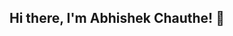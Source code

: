 ## Hi there, I'm Abhishek Chauthe! 👋

<!--
**abhichauthe/abhichauthe** is a ✨ _special_ ✨ repository because its `README.md` (this file) appears on your GitHub profile.

Here are some ideas to get you started:
Certified Full-Stack Developer | Aspiring Software Engineer
- 🔭 🛠️ Technologies & Tools

Languages: Java, HTML5, CSS3, JavaScript, JSP, JDBC
Frameworks & Libraries: Spring Boot, Spring MVC, Hibernate
Web Development: Servlets, MongoDB, MySQL
Tools: Git, GitHub, Postman, JiraI’m currently working on ...
- 🌱  Currently Learning

Deepening my knowledge in Data Structures, Algorithms, and system design
Exploring the integration of Spring Security for secure web applicationsI’m currently learning ...
- 👯 Looking to Collaborate On

Open-source projects
Full-stack web development projects to collaborate on ...
- 🤔 I’m looking for help with ...
- 💬 Ask me about ...
- 📫 Let's Connect

Email: chautheabhishek@gmail.com
Phone: +91 9075351052
LinkedIn: linkedin.com/in/abhishek-chauthe
LeetCode: leetcode.com/chautheabhishekow to reach me: ...
- 😄 Pronouns: ...
- ⚡ ⚡ Fun Facts

I love participating in coding challenges and problem-solving on LeetCode (100+ problems solved!)
Passionate about learning new frameworks and technologies to build scalable, efficient applications
Always excited to learn, grow, and collaborate on innovative web projectsFun fact: ...
-->
